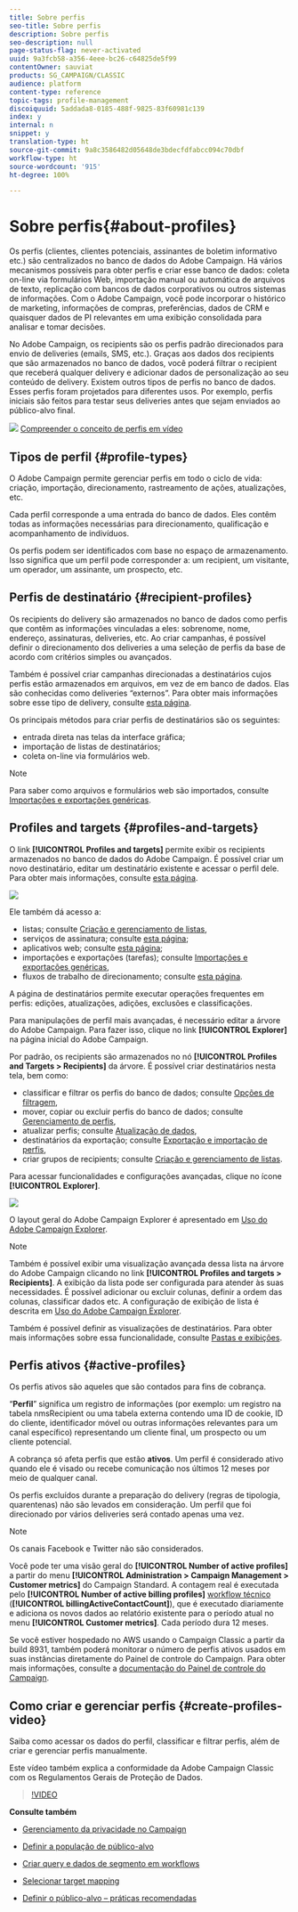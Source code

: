 ```yaml
---
title: Sobre perfis
seo-title: Sobre perfis
description: Sobre perfis
seo-description: null
page-status-flag: never-activated
uuid: 9a3fcb58-a356-4eee-bc26-c64825de5f99
contentOwner: sauviat
products: SG_CAMPAIGN/CLASSIC
audience: platform
content-type: reference
topic-tags: profile-management
discoiquuid: 5addada8-0185-488f-9825-83f60981c139
index: y
internal: n
snippet: y
translation-type: ht
source-git-commit: 9a8c3586482d05648de3bdecfdfabcc094c70dbf
workflow-type: ht
source-wordcount: '915'
ht-degree: 100%

---
```



# Sobre perfis{#about-profiles}

Os perfis (clientes, clientes potenciais, assinantes de boletim informativo etc.) são centralizados no banco de dados do Adobe Campaign. Há vários mecanismos possíveis para obter perfis e criar esse banco de dados: coleta on-line via formulários Web, importação manual ou automática de arquivos de texto, replicação com bancos de dados corporativos ou outros sistemas de informações. Com o Adobe Campaign, você pode incorporar o histórico de marketing, informações de compras, preferências, dados de CRM e quaisquer dados de PI relevantes em uma exibição consolidada para analisar e tomar decisões.

No Adobe Campaign, os recipients são os perfis padrão direcionados para envio de deliveries (emails, SMS, etc.). Graças aos dados dos recipients que são armazenados no banco de dados, você poderá filtrar o recipient que receberá qualquer delivery e adicionar dados de personalização ao seu conteúdo de delivery. Existem outros tipos de perfis no banco de dados. Esses perfis foram projetados para diferentes usos. Por exemplo, perfis iniciais são feitos para testar seus deliveries antes que sejam enviados ao público-alvo final.

![](assets/do-not-localize/how-to-video.png) [Compreender o conceito de perfis em vídeo](#create-profiles-video)

## Tipos de perfil {#profile-types}

O Adobe Campaign permite gerenciar perfis em todo o ciclo de vida: criação, importação, direcionamento, rastreamento de ações, atualizações, etc.

Cada perfil corresponde a uma entrada do banco de dados. Eles contêm todas as informações necessárias para direcionamento, qualificação e acompanhamento de indivíduos.

Os perfis podem ser identificados com base no espaço de armazenamento. Isso significa que um perfil pode corresponder a: um recipient, um visitante, um operador, um assinante, um prospecto, etc.

## Perfis de destinatário {#recipient-profiles}

Os recipients do delivery são armazenados no banco de dados como perfis que contêm as informações vinculadas a eles: sobrenome, nome, endereço, assinaturas, deliveries, etc. Ao criar campanhas, é possível definir o direcionamento dos deliveries a uma seleção de perfis da base de acordo com critérios simples ou avançados.

Também é possível criar campanhas direcionadas a destinatários cujos perfis estão armazenados em arquivos, em vez de em banco de dados. Elas são conhecidas como deliveries “externos”. Para obter mais informações sobre esse tipo de delivery, consulte [esta página](../../delivery/using/steps-defining-the-target-population.md#selecting-external-recipients).

Os principais métodos para criar perfis de destinatários são os seguintes:

* entrada direta nas telas da interface gráfica;
* importação de listas de destinatários;
* coleta on-line via formulários web.

>[!NOTE]
>
>Para saber como arquivos e formulários web são importados, consulte [Importações e exportações genéricas](../../platform/using/generic-imports-and-exports.md).

## Profiles and targets {#profiles-and-targets}

O link **[!UICONTROL Profiles and targets]** permite exibir os recipients armazenados no banco de dados do Adobe Campaign. É possível criar um novo destinatário, editar um destinatário existente e acessar o perfil dele. Para obter mais informações, consulte [esta página](../../platform/using/editing-a-profile.md).

![](assets/d_ncs_user_interface_target_link.png)

Ele também dá acesso a:

* listas; consulte [Criação e gerenciamento de listas](../../platform/using/creating-and-managing-lists.md),
* serviços de assinatura; consulte [esta página](../../delivery/using/managing-subscriptions.md);
* aplicativos web; consulte [esta página](../../web/using/about-web-applications.md);
* importações e exportações (tarefas); consulte [Importações e exportações genéricas](../../platform/using/generic-imports-and-exports.md),
* fluxos de trabalho de direcionamento; consulte [esta página](../../workflow/using/building-a-workflow.md#implementation-steps-).

A página de destinatários permite executar operações frequentes em perfis: edições, atualizações, adições, exclusões e classificações.

Para manipulações de perfil mais avançadas, é necessário editar a árvore do Adobe Campaign. Para fazer isso, clique no link **[!UICONTROL Explorer]** na página inicial do Adobe Campaign.

Por padrão, os recipients são armazenados no nó **[!UICONTROL Profiles and Targets > Recipients]** da árvore. É possível criar destinatários nesta tela, bem como:

* classificar e filtrar os perfis do banco de dados; consulte [Opções de filtragem](../../platform/using/filtering-options.md),
* mover, copiar ou excluir perfis do banco de dados; consulte [Gerenciamento de perfis](../../platform/using/managing-profiles.md),
* atualizar perfis; consulte [Atualização de dados](../../platform/using/updating-data.md),
* destinatários da exportação; consulte [Exportação e importação de perfis](../../platform/using/exporting-and-importing-profiles.md),
* criar grupos de recipients; consulte [Criação e gerenciamento de listas](../../platform/using/creating-and-managing-lists.md).

Para acessar funcionalidades e configurações avançadas, clique no ícone **[!UICONTROL Explorer]**.

![](assets/d_ncs_user_interface01.png)

O layout geral do Adobe Campaign Explorer é apresentado em [Uso do Adobe Campaign Explorer](../../platform/using/adobe-campaign-workspace.md#using-adobe-campaign-explorer).

>[!NOTE]
>
>Também é possível exibir uma visualização avançada dessa lista na árvore do Adobe Campaign clicando no link **[!UICONTROL Profiles and targets > Recipients]**. A exibição da lista pode ser configurada para atender às suas necessidades. É possível adicionar ou excluir colunas, definir a ordem das colunas, classificar dados etc. A configuração de exibição de lista é descrita em [Uso do Adobe Campaign Explorer](../../platform/using/adobe-campaign-workspace.md#using-adobe-campaign-explorer).
>
>Também é possível definir as visualizações de destinatários. Para obter mais informações sobre essa funcionalidade, consulte [Pastas e exibições](../../platform/using/access-management.md#folders-and-views).

## Perfis ativos {#active-profiles}

Os perfis ativos são aqueles que são contados para fins de cobrança.

“**Perfil**” significa um registro de informações (por exemplo: um registro na tabela nmsRecipient ou uma tabela externa contendo uma ID de cookie, ID do cliente, identificador móvel ou outras informações relevantes para um canal específico) representando um cliente final, um prospecto ou um cliente potencial.

A cobrança só afeta perfis que estão **ativos**. Um perfil é considerado ativo quando ele é visado ou recebe comunicação nos últimos 12 meses por meio de qualquer canal.

Os perfis excluídos durante a preparação do delivery (regras de tipologia, quarentenas) não são levados em consideração. Um perfil que foi direcionado por vários deliveries será contado apenas uma vez.

>[!NOTE]
>
>Os canais Facebook e Twitter não são considerados.

Você pode ter uma visão geral do **[!UICONTROL Number of active profiles]** a partir do menu **[!UICONTROL Administration > Campaign Management > Customer metrics]** do Campaign Standard. A contagem real é executada pelo **[!UICONTROL Number of active billing profiles]** [workflow técnico](../../workflow/using/deliveries.md) (**[!UICONTROL billingActiveContactCount]**), que é executado diariamente e adiciona os novos dados ao relatório existente para o período atual no menu **[!UICONTROL Customer metrics]**. Cada período dura 12 meses.

Se você estiver hospedado no AWS usando o Campaign Classic a partir da build 8931, também poderá monitorar o número de perfis ativos usados em suas instâncias diretamente do Painel de controle do Campaign. Para obter mais informações, consulte a [documentação do Painel de controle do Campaign](https://docs.adobe.com/content/help/pt-BR/control-panel/using/performance-monitoring/active-profiles-monitoring.html).

## Como criar e gerenciar perfis {#create-profiles-video}

Saiba como acessar os dados do perfil, classificar e filtrar perfis, além de criar e gerenciar perfis manualmente.

Este vídeo também explica a conformidade da Adobe Campaign Classic com os Regulamentos Gerais de Proteção de Dados.

>[!VIDEO](https://video.tv.adobe.com/v/35611?quality=12&captions=por_br)

**Consulte também**

* [Gerenciamento da privacidade no Campaign](https://helpx.adobe.com/br/campaign/kb/acc-privacy.html)

* [Definir a população de público-alvo](../../delivery/using/define-the-right-audience.md)

* [Criar query e dados de segmento em workflows](../../workflow/using/targeting-data.md)

* [Selecionar target mapping](../../delivery/using/selecting-a-target-mapping.md)

* [Definir o público-alvo – práticas recomendadas](../../delivery/using/define-the-right-audience.md)

